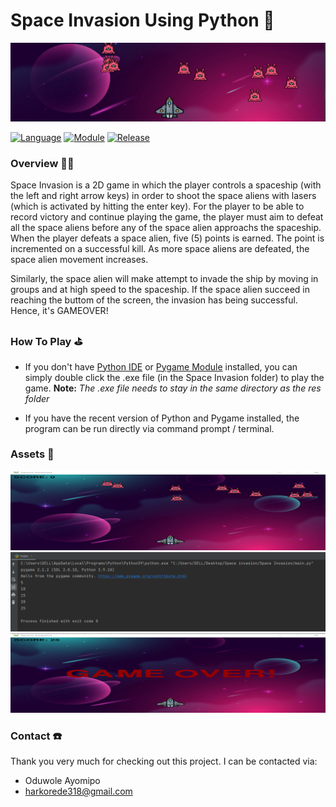 # Space Invasion Using Python 👾

<img src="https://github.com/oduwole-ayomipo/Space-Invasion-Game-Using-Python/blob/main/Assets/HeaderImg.png"/>

[![Language](https://img.shields.io/badge/language-python-blue.svg?style=flat)](https://www.python.org)
[![Module](https://img.shields.io/badge/module-pygame-brightgreen.svg?style=flat)](http://www.pygame.org/news.html)
[![Release](https://img.shields.io/badge/release-v1.0-orange.svg?style=flat)](http://www.leejamesrobinson.com/space-invaders.html)

### Overview 👨‍🏫
Space Invasion is a 2D game in which the player controls a spaceship (with the left and right arrow keys) in order to shoot the space aliens with lasers (which is activated by hitting the enter key). For the player to be able to record victory and continue playing the game, the player must aim to defeat all the space aliens before any of the space alien approachs the spaceship. When the player defeats a space alien, five (5) points is earned. The point is incremented on a successful kill. As more space aliens are defeated, the space alien movement increases.

Similarly, the space alien will make attempt to invade the ship by moving in groups and at high speed to the spaceship. If the space alien succeed in reaching the buttom of the screen, the invasion has being successful. Hence, it's GAMEOVER!


### How To Play ⛳
- If you don't have [Python IDE](https://www.python.org/downloads/) or [Pygame Module](http://www.pygame.org/download.shtml) installed, you can simply double click the .exe file (in the Space Invasion folder) to play the game.
  **Note:** _The .exe file needs to stay in the same directory as the res folder_

- If you have the recent version of Python and Pygame installed, the program can be run directly via command prompt / terminal.

### Assets 🧰
<img src="https://github.com/oduwole-ayomipo/Space-Invasion-Game-Using-Python/blob/main/Assets/home.png"/>
<img src="https://github.com/oduwole-ayomipo/Space-Invasion-Game-Using-Python/blob/main/Assets/terminal.png"/>
<img src="https://github.com/oduwole-ayomipo/Space-Invasion-Game-Using-Python/blob/main/Assets/gameover.png"/>

### Contact ☎️
Thank you very much for checking out this project. I can be contacted via:
- Oduwole Ayomipo
- harkorede318@gmail.com
